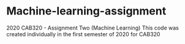 # Machine-learning-assignment
2020 CAB320 - Assignment Two (Machine Learning)
This code was created individually in the first semester of 2020 for CAB320
